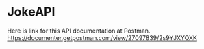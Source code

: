# JokeAPI

Here is link for this API documentation at Postman.
https://documenter.getpostman.com/view/27097839/2s9YJXYQXK
